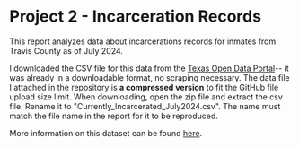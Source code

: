 # Project 2 - Incarceration Records

This report analyzes data about incarcerations records for inmates from Travis County as of July 2024. 

I downloaded the CSV file for this data from the [Texas Open Data Portal](https://data.texas.gov/)-- it was already in a downloadable format, no scraping necessary. The data file I attached in the repository is **a compressed version** to fit the GitHub file upload size limit. When downloading, open the zip file and extract the csv file. Rename it to "Currently_Incarcerated_July2024.csv". The name must match the file name in the report for it to be reproduced. 

More information on this dataset can be found [here](https://data.texas.gov/dataset/High-Value-Dataset-July-2024/qz8r-du54/about_data).
